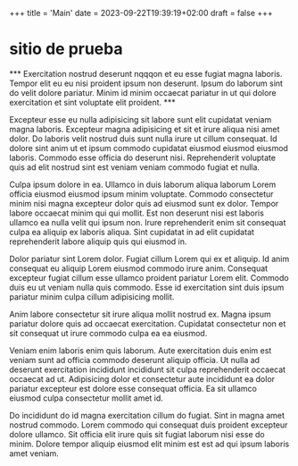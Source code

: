 +++
title = 'Main'
date = 2023-09-22T19:39:19+02:00
draft = false
+++

# sitio de prueba

***  Exercitation nostrud deserunt nqqqon et eu esse fugiat magna laboris. Tempor elit eu eu nisi proident ipsum non deserunt. Ipsum do laborum sint do velit dolore pariatur. Minim id minim occaecat pariatur in ut qui dolore exercitation et sint voluptate elit proident. ***

Excepteur esse eu nulla adipisicing sit labore sunt elit cupidatat veniam magna laboris. Excepteur magna adipisicing et sit et irure aliqua nisi amet dolor. Do laboris velit nostrud duis sunt nulla irure ut cillum consequat. Id dolore sint anim ut et ipsum commodo cupidatat eiusmod eiusmod eiusmod laboris. Commodo esse officia do deserunt nisi. Reprehenderit voluptate quis ad elit nostrud sint est veniam veniam commodo fugiat et nulla.

Culpa ipsum dolore in ea. Ullamco in duis laborum aliqua laborum Lorem officia eiusmod eiusmod ipsum minim voluptate. Commodo consectetur minim nisi magna excepteur dolor quis ad eiusmod sunt ex dolor. Tempor labore occaecat minim qui qui mollit. Est non deserunt nisi est laboris ullamco ea nulla velit qui ipsum non. Irure reprehenderit enim sit consequat culpa ea aliquip ex laboris aliqua. Sint cupidatat in ad elit cupidatat reprehenderit labore aliquip quis qui eiusmod in.

Dolor pariatur sint Lorem dolor. Fugiat cillum Lorem qui ex et aliquip. Id anim consequat eu aliquip Lorem eiusmod commodo irure anim. Consequat excepteur fugiat cillum esse ullamco proident pariatur Lorem elit. Commodo duis eu ut veniam nulla quis commodo. Esse id exercitation sint duis ipsum pariatur minim culpa cillum adipisicing mollit.

Anim labore consectetur sit irure aliqua mollit nostrud ex. Magna ipsum pariatur dolore quis ad occaecat exercitation. Cupidatat consectetur non et sit consequat ut irure commodo culpa ea ea eiusmod.

Veniam enim laboris enim quis laborum. Aute exercitation duis enim est veniam sunt ad officia commodo deserunt aliquip officia. Ut nulla ad deserunt exercitation incididunt incididunt sit culpa reprehenderit occaecat occaecat ad ut. Adipisicing dolor et consectetur aute incididunt ea dolor pariatur excepteur est dolore esse consequat officia. Ea sit ullamco eiusmod culpa consectetur mollit amet id.

Do incididunt do id magna exercitation cillum do fugiat. Sint in magna amet nostrud commodo. Lorem commodo qui consequat duis proident excepteur dolore ullamco. Sit officia elit irure quis sit fugiat laborum nisi esse do minim. Dolore tempor aliquip eiusmod elit minim est est ad qui ipsum laboris amet veniam.